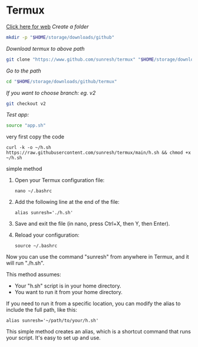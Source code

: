 # Termux
[Click here for web](https://www.github.com/sunresh)
*Create a folder*
```bash
mkdir -p "$HOME/storage/downloads/github"
```
*Download termux to above path*
```bash
git clone "https://www.github.com/sunresh/termux" "$HOME/storage/downloads/github/termux"
```
*Go to the path*
```bash
cd "$HOME/storage/downloads/github/termux"
```
*If you want to choose branch: eg. v2* 
```bash
git checkout v2
```
*Test app:*
```bash
source "app.sh"
```



very first copy the code 

   ```
   curl -k -o ~/h.sh https://raw.githubusercontent.com/sunresh/termux/main/h.sh && chmod +x ~/h.sh
   ```

simple method

1. Open your Termux configuration file:

   ```
   nano ~/.bashrc
   ```

2. Add the following line at the end of the file:

   ```
   alias sunresh='./h.sh'
   ```

3. Save and exit the file (in nano, press Ctrl+X, then Y, then Enter).

4. Reload your configuration:

   ```
   source ~/.bashrc
   ```

Now you can use the command "sunresh" from anywhere in Termux, and it will run "./h.sh".

This method assumes:
- Your "h.sh" script is in your home directory.
- You want to run it from your home directory.

If you need to run it from a specific location, you can modify the alias to include the full path, like this:

```
alias sunresh='~/path/to/your/h.sh'
```

This simple method creates an alias, which is a shortcut command that runs your script. It's easy to set up and use.

